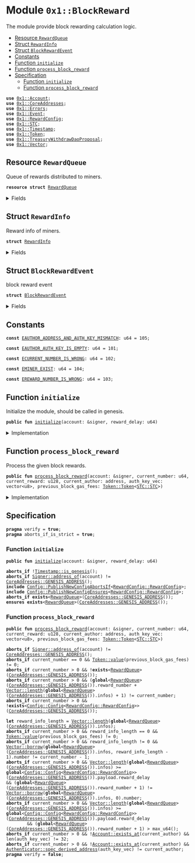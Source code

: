 
<a name="0x1_BlockReward"></a>

# Module `0x1::BlockReward`

The module provide block rewarding calculation logic.


-  [Resource `RewardQueue`](#0x1_BlockReward_RewardQueue)
-  [Struct `RewardInfo`](#0x1_BlockReward_RewardInfo)
-  [Struct `BlockRewardEvent`](#0x1_BlockReward_BlockRewardEvent)
-  [Constants](#@Constants_0)
-  [Function `initialize`](#0x1_BlockReward_initialize)
-  [Function `process_block_reward`](#0x1_BlockReward_process_block_reward)
-  [Specification](#@Specification_1)
    -  [Function `initialize`](#@Specification_1_initialize)
    -  [Function `process_block_reward`](#@Specification_1_process_block_reward)


<pre><code><b>use</b> <a href="Account.md#0x1_Account">0x1::Account</a>;
<b>use</b> <a href="CoreAddresses.md#0x1_CoreAddresses">0x1::CoreAddresses</a>;
<b>use</b> <a href="Errors.md#0x1_Errors">0x1::Errors</a>;
<b>use</b> <a href="Event.md#0x1_Event">0x1::Event</a>;
<b>use</b> <a href="RewardConfig.md#0x1_RewardConfig">0x1::RewardConfig</a>;
<b>use</b> <a href="STC.md#0x1_STC">0x1::STC</a>;
<b>use</b> <a href="Timestamp.md#0x1_Timestamp">0x1::Timestamp</a>;
<b>use</b> <a href="Token.md#0x1_Token">0x1::Token</a>;
<b>use</b> <a href="TreasuryWithdrawDaoProposal.md#0x1_TreasuryWithdrawDaoProposal">0x1::TreasuryWithdrawDaoProposal</a>;
<b>use</b> <a href="Vector.md#0x1_Vector">0x1::Vector</a>;
</code></pre>



<a name="0x1_BlockReward_RewardQueue"></a>

## Resource `RewardQueue`

Queue of rewards distributed to miners.


<pre><code><b>resource</b> <b>struct</b> <a href="BlockReward.md#0x1_BlockReward_RewardQueue">RewardQueue</a>
</code></pre>



<details>
<summary>Fields</summary>


<dl>
<dt>
<code>reward_number: u64</code>
</dt>
<dd>
 How many block rewards has been handled.
</dd>
<dt>
<code>infos: vector&lt;<a href="BlockReward.md#0x1_BlockReward_RewardInfo">BlockReward::RewardInfo</a>&gt;</code>
</dt>
<dd>
 informations about the reward distribution.
</dd>
<dt>
<code>reward_events: <a href="Event.md#0x1_Event_EventHandle">Event::EventHandle</a>&lt;<a href="BlockReward.md#0x1_BlockReward_BlockRewardEvent">BlockReward::BlockRewardEvent</a>&gt;</code>
</dt>
<dd>
 event handle used to emit block reward event.
</dd>
</dl>


</details>

<a name="0x1_BlockReward_RewardInfo"></a>

## Struct `RewardInfo`

Reward info of miners.


<pre><code><b>struct</b> <a href="BlockReward.md#0x1_BlockReward_RewardInfo">RewardInfo</a>
</code></pre>



<details>
<summary>Fields</summary>


<dl>
<dt>
<code>number: u64</code>
</dt>
<dd>
 number of the block miner minted.
</dd>
<dt>
<code>reward: u128</code>
</dt>
<dd>
 how many stc rewards.
</dd>
<dt>
<code>miner: address</code>
</dt>
<dd>
 miner who mint the block.
</dd>
<dt>
<code>gas_fees: <a href="Token.md#0x1_Token_Token">Token::Token</a>&lt;<a href="STC.md#0x1_STC_STC">STC::STC</a>&gt;</code>
</dt>
<dd>
 store the gas fee that users consumed.
</dd>
</dl>


</details>

<a name="0x1_BlockReward_BlockRewardEvent"></a>

## Struct `BlockRewardEvent`

block reward event


<pre><code><b>struct</b> <a href="BlockReward.md#0x1_BlockReward_BlockRewardEvent">BlockRewardEvent</a>
</code></pre>



<details>
<summary>Fields</summary>


<dl>
<dt>
<code>block_number: u64</code>
</dt>
<dd>
 block number
</dd>
<dt>
<code>block_reward: u128</code>
</dt>
<dd>
 STC reward.
</dd>
<dt>
<code>gas_fees: u128</code>
</dt>
<dd>
 gas fees in STC.
</dd>
<dt>
<code>miner: address</code>
</dt>
<dd>
 block miner
</dd>
</dl>


</details>

<a name="@Constants_0"></a>

## Constants


<a name="0x1_BlockReward_EAUTHOR_ADDRESS_AND_AUTH_KEY_MISMATCH"></a>



<pre><code><b>const</b> <a href="BlockReward.md#0x1_BlockReward_EAUTHOR_ADDRESS_AND_AUTH_KEY_MISMATCH">EAUTHOR_ADDRESS_AND_AUTH_KEY_MISMATCH</a>: u64 = 105;
</code></pre>



<a name="0x1_BlockReward_EAUTHOR_AUTH_KEY_IS_EMPTY"></a>



<pre><code><b>const</b> <a href="BlockReward.md#0x1_BlockReward_EAUTHOR_AUTH_KEY_IS_EMPTY">EAUTHOR_AUTH_KEY_IS_EMPTY</a>: u64 = 101;
</code></pre>



<a name="0x1_BlockReward_ECURRENT_NUMBER_IS_WRONG"></a>



<pre><code><b>const</b> <a href="BlockReward.md#0x1_BlockReward_ECURRENT_NUMBER_IS_WRONG">ECURRENT_NUMBER_IS_WRONG</a>: u64 = 102;
</code></pre>



<a name="0x1_BlockReward_EMINER_EXIST"></a>



<pre><code><b>const</b> <a href="BlockReward.md#0x1_BlockReward_EMINER_EXIST">EMINER_EXIST</a>: u64 = 104;
</code></pre>



<a name="0x1_BlockReward_EREWARD_NUMBER_IS_WRONG"></a>



<pre><code><b>const</b> <a href="BlockReward.md#0x1_BlockReward_EREWARD_NUMBER_IS_WRONG">EREWARD_NUMBER_IS_WRONG</a>: u64 = 103;
</code></pre>



<a name="0x1_BlockReward_initialize"></a>

## Function `initialize`

Initialize the module, should be called in genesis.


<pre><code><b>public</b> <b>fun</b> <a href="BlockReward.md#0x1_BlockReward_initialize">initialize</a>(account: &signer, reward_delay: u64)
</code></pre>



<details>
<summary>Implementation</summary>


<pre><code><b>public</b> <b>fun</b> <a href="BlockReward.md#0x1_BlockReward_initialize">initialize</a>(account: &signer, reward_delay: u64) {
    <a href="Timestamp.md#0x1_Timestamp_assert_genesis">Timestamp::assert_genesis</a>();
    <a href="CoreAddresses.md#0x1_CoreAddresses_assert_genesis_address">CoreAddresses::assert_genesis_address</a>(account);

    <a href="RewardConfig.md#0x1_RewardConfig_initialize">RewardConfig::initialize</a>(account, reward_delay);
    move_to&lt;<a href="BlockReward.md#0x1_BlockReward_RewardQueue">RewardQueue</a>&gt;(account, <a href="BlockReward.md#0x1_BlockReward_RewardQueue">RewardQueue</a> {
        reward_number: 0,
        infos: <a href="Vector.md#0x1_Vector_empty">Vector::empty</a>(),
        reward_events: <a href="Event.md#0x1_Event_new_event_handle">Event::new_event_handle</a>&lt;<a href="BlockReward.md#0x1_BlockReward_BlockRewardEvent">Self::BlockRewardEvent</a>&gt;(account),
    });
}
</code></pre>



</details>

<a name="0x1_BlockReward_process_block_reward"></a>

## Function `process_block_reward`

Process the given block rewards.


<pre><code><b>public</b> <b>fun</b> <a href="BlockReward.md#0x1_BlockReward_process_block_reward">process_block_reward</a>(account: &signer, current_number: u64, current_reward: u128, current_author: address, auth_key_vec: vector&lt;u8&gt;, previous_block_gas_fees: <a href="Token.md#0x1_Token_Token">Token::Token</a>&lt;<a href="STC.md#0x1_STC_STC">STC::STC</a>&gt;)
</code></pre>



<details>
<summary>Implementation</summary>


<pre><code><b>public</b> <b>fun</b> <a href="BlockReward.md#0x1_BlockReward_process_block_reward">process_block_reward</a>(account: &signer, current_number: u64, current_reward: u128,
                                current_author: address, auth_key_vec: vector&lt;u8&gt;,
                                previous_block_gas_fees: <a href="Token.md#0x1_Token_Token">Token::Token</a>&lt;<a href="STC.md#0x1_STC">STC</a>&gt;) <b>acquires</b> <a href="BlockReward.md#0x1_BlockReward_RewardQueue">RewardQueue</a> {
    <a href="CoreAddresses.md#0x1_CoreAddresses_assert_genesis_address">CoreAddresses::assert_genesis_address</a>(account);
    <b>if</b> (current_number == 0) {
        <a href="Token.md#0x1_Token_destroy_zero">Token::destroy_zero</a>(previous_block_gas_fees);
        <b>return</b>
    };

    <b>let</b> rewards = borrow_global_mut&lt;<a href="BlockReward.md#0x1_BlockReward_RewardQueue">RewardQueue</a>&gt;(<a href="CoreAddresses.md#0x1_CoreAddresses_GENESIS_ADDRESS">CoreAddresses::GENESIS_ADDRESS</a>());
    <b>let</b> len = <a href="Vector.md#0x1_Vector_length">Vector::length</a>(&rewards.infos);
    <b>assert</b>((current_number == (rewards.reward_number + len + 1)), <a href="Errors.md#0x1_Errors_invalid_argument">Errors::invalid_argument</a>(<a href="BlockReward.md#0x1_BlockReward_ECURRENT_NUMBER_IS_WRONG">ECURRENT_NUMBER_IS_WRONG</a>));

    // distribute gas fee <b>to</b> last block reward info.
    // <b>if</b> not last block reward info, the passed in gas fee must be zero.
    <b>if</b> (len == 0) {
        <a href="Token.md#0x1_Token_destroy_zero">Token::destroy_zero</a>(previous_block_gas_fees);
    } <b>else</b> {
        <b>let</b> reward_info = <a href="Vector.md#0x1_Vector_borrow_mut">Vector::borrow_mut</a>(&<b>mut</b> rewards.infos, len - 1);
        <b>assert</b>(current_number == reward_info.number + 1, <a href="Errors.md#0x1_Errors_invalid_argument">Errors::invalid_argument</a>(<a href="BlockReward.md#0x1_BlockReward_ECURRENT_NUMBER_IS_WRONG">ECURRENT_NUMBER_IS_WRONG</a>));
        <a href="Token.md#0x1_Token_deposit">Token::deposit</a>(&<b>mut</b> reward_info.gas_fees, previous_block_gas_fees);
    };

    <b>let</b> reward_delay = <a href="RewardConfig.md#0x1_RewardConfig_reward_delay">RewardConfig::reward_delay</a>();
    <b>if</b> (len &gt;= reward_delay) {//pay and remove
        <b>let</b> i = len;
        <b>while</b> (i &gt; 0 && i &gt;= reward_delay) {
            <b>let</b> <a href="BlockReward.md#0x1_BlockReward_RewardInfo">RewardInfo</a> { number: reward_block_number, reward: block_reward, gas_fees, miner } = <a href="Vector.md#0x1_Vector_remove">Vector::remove</a>(&<b>mut</b> rewards.infos, 0);

            <b>let</b> gas_fee_value = <a href="Token.md#0x1_Token_value">Token::value</a>(&gas_fees);
            <b>let</b> total_reward = gas_fees;
            // add block reward <b>to</b> total.
            <b>if</b> (block_reward &gt; 0) {
                <b>let</b> reward = <a href="TreasuryWithdrawDaoProposal.md#0x1_TreasuryWithdrawDaoProposal_withdraw_for_block_reward">TreasuryWithdrawDaoProposal::withdraw_for_block_reward</a>&lt;<a href="STC.md#0x1_STC">STC</a>&gt;(account, block_reward);
                <a href="Token.md#0x1_Token_deposit">Token::deposit</a>(&<b>mut</b> total_reward, reward);
            };
            // distribute total.
            <b>if</b> (<a href="Token.md#0x1_Token_value">Token::value</a>(&total_reward) &gt; 0) {
                <a href="Account.md#0x1_Account_deposit">Account::deposit</a>&lt;<a href="STC.md#0x1_STC">STC</a>&gt;(miner, total_reward);
            } <b>else</b> {
                <a href="Token.md#0x1_Token_destroy_zero">Token::destroy_zero</a>(total_reward);
            };
            // emit reward event.
            <a href="Event.md#0x1_Event_emit_event">Event::emit_event</a>&lt;<a href="BlockReward.md#0x1_BlockReward_BlockRewardEvent">BlockRewardEvent</a>&gt;(
                &<b>mut</b> rewards.reward_events,
                <a href="BlockReward.md#0x1_BlockReward_BlockRewardEvent">BlockRewardEvent</a> {
                    block_number: reward_block_number,
                    block_reward: block_reward,
                    gas_fees: gas_fee_value,
                    miner,
                }
            );

            rewards.reward_number = rewards.reward_number + 1;
            i = i - 1;
        }
    };

    <b>if</b> (!<a href="Account.md#0x1_Account_exists_at">Account::exists_at</a>(current_author)) {
        //create account from <b>public</b> key
        <b>assert</b>(!<a href="Vector.md#0x1_Vector_is_empty">Vector::is_empty</a>(&auth_key_vec), <a href="Errors.md#0x1_Errors_invalid_argument">Errors::invalid_argument</a>(<a href="BlockReward.md#0x1_BlockReward_EAUTHOR_AUTH_KEY_IS_EMPTY">EAUTHOR_AUTH_KEY_IS_EMPTY</a>));
        <b>let</b> expected_address = <a href="Account.md#0x1_Account_create_account">Account::create_account</a>&lt;<a href="STC.md#0x1_STC">STC</a>&gt;(auth_key_vec);
        <b>assert</b>(current_author == expected_address, <a href="Errors.md#0x1_Errors_invalid_argument">Errors::invalid_argument</a>(<a href="BlockReward.md#0x1_BlockReward_EAUTHOR_ADDRESS_AND_AUTH_KEY_MISMATCH">EAUTHOR_ADDRESS_AND_AUTH_KEY_MISMATCH</a>));
    };
    <b>let</b> current_info = <a href="BlockReward.md#0x1_BlockReward_RewardInfo">RewardInfo</a> {
        number: current_number,
        reward: current_reward,
        miner: current_author,
        gas_fees: <a href="Token.md#0x1_Token_zero">Token::zero</a>&lt;<a href="STC.md#0x1_STC">STC</a>&gt;(),
    };
    <a href="Vector.md#0x1_Vector_push_back">Vector::push_back</a>(&<b>mut</b> rewards.infos, current_info);

}
</code></pre>



</details>

<a name="@Specification_1"></a>

## Specification



<pre><code><b>pragma</b> verify = <b>true</b>;
<b>pragma</b> aborts_if_is_strict = <b>true</b>;
</code></pre>



<a name="@Specification_1_initialize"></a>

### Function `initialize`


<pre><code><b>public</b> <b>fun</b> <a href="BlockReward.md#0x1_BlockReward_initialize">initialize</a>(account: &signer, reward_delay: u64)
</code></pre>




<pre><code><b>aborts_if</b> !<a href="Timestamp.md#0x1_Timestamp_is_genesis">Timestamp::is_genesis</a>();
<b>aborts_if</b> <a href="Signer.md#0x1_Signer_address_of">Signer::address_of</a>(account) != <a href="CoreAddresses.md#0x1_CoreAddresses_GENESIS_ADDRESS">CoreAddresses::GENESIS_ADDRESS</a>();
<b>include</b> <a href="Config.md#0x1_Config_PublishNewConfigAbortsIf">Config::PublishNewConfigAbortsIf</a>&lt;<a href="RewardConfig.md#0x1_RewardConfig_RewardConfig">RewardConfig::RewardConfig</a>&gt;;
<b>include</b> <a href="Config.md#0x1_Config_PublishNewConfigEnsures">Config::PublishNewConfigEnsures</a>&lt;<a href="RewardConfig.md#0x1_RewardConfig_RewardConfig">RewardConfig::RewardConfig</a>&gt;;
<b>aborts_if</b> <b>exists</b>&lt;<a href="BlockReward.md#0x1_BlockReward_RewardQueue">RewardQueue</a>&gt;(<a href="CoreAddresses.md#0x1_CoreAddresses_GENESIS_ADDRESS">CoreAddresses::GENESIS_ADDRESS</a>());
<b>ensures</b> <b>exists</b>&lt;<a href="BlockReward.md#0x1_BlockReward_RewardQueue">RewardQueue</a>&gt;(<a href="CoreAddresses.md#0x1_CoreAddresses_GENESIS_ADDRESS">CoreAddresses::GENESIS_ADDRESS</a>());
</code></pre>



<a name="@Specification_1_process_block_reward"></a>

### Function `process_block_reward`


<pre><code><b>public</b> <b>fun</b> <a href="BlockReward.md#0x1_BlockReward_process_block_reward">process_block_reward</a>(account: &signer, current_number: u64, current_reward: u128, current_author: address, auth_key_vec: vector&lt;u8&gt;, previous_block_gas_fees: <a href="Token.md#0x1_Token_Token">Token::Token</a>&lt;<a href="STC.md#0x1_STC_STC">STC::STC</a>&gt;)
</code></pre>




<pre><code><b>aborts_if</b> <a href="Signer.md#0x1_Signer_address_of">Signer::address_of</a>(account) != <a href="CoreAddresses.md#0x1_CoreAddresses_GENESIS_ADDRESS">CoreAddresses::GENESIS_ADDRESS</a>();
<b>aborts_if</b> current_number == 0 && <a href="Token.md#0x1_Token_value">Token::value</a>(previous_block_gas_fees) != 0;
<b>aborts_if</b> current_number &gt; 0 && !<b>exists</b>&lt;<a href="BlockReward.md#0x1_BlockReward_RewardQueue">RewardQueue</a>&gt;(<a href="CoreAddresses.md#0x1_CoreAddresses_GENESIS_ADDRESS">CoreAddresses::GENESIS_ADDRESS</a>());
<b>aborts_if</b> current_number &gt; 0 && (<b>global</b>&lt;<a href="BlockReward.md#0x1_BlockReward_RewardQueue">RewardQueue</a>&gt;(<a href="CoreAddresses.md#0x1_CoreAddresses_GENESIS_ADDRESS">CoreAddresses::GENESIS_ADDRESS</a>()).reward_number + <a href="Vector.md#0x1_Vector_length">Vector::length</a>(<b>global</b>&lt;<a href="BlockReward.md#0x1_BlockReward_RewardQueue">RewardQueue</a>&gt;(<a href="CoreAddresses.md#0x1_CoreAddresses_GENESIS_ADDRESS">CoreAddresses::GENESIS_ADDRESS</a>()).infos) + 1) != current_number;
<b>aborts_if</b> current_number &gt; 0 && !<b>exists</b>&lt;<a href="Config.md#0x1_Config_Config">Config::Config</a>&lt;<a href="RewardConfig.md#0x1_RewardConfig_RewardConfig">RewardConfig::RewardConfig</a>&gt;&gt;(<a href="CoreAddresses.md#0x1_CoreAddresses_GENESIS_ADDRESS">CoreAddresses::GENESIS_ADDRESS</a>());
<a name="0x1_BlockReward_reward_info_length$2"></a>
<b>let</b> reward_info_length = <a href="Vector.md#0x1_Vector_length">Vector::length</a>(<b>global</b>&lt;<a href="BlockReward.md#0x1_BlockReward_RewardQueue">RewardQueue</a>&gt;(<a href="CoreAddresses.md#0x1_CoreAddresses_GENESIS_ADDRESS">CoreAddresses::GENESIS_ADDRESS</a>()).infos);
<b>aborts_if</b> current_number &gt; 0 && reward_info_length == 0 && <a href="Token.md#0x1_Token_value">Token::value</a>(previous_block_gas_fees) != 0;
<b>aborts_if</b> current_number &gt; 0 && reward_info_length != 0 && <a href="Vector.md#0x1_Vector_borrow">Vector::borrow</a>(<b>global</b>&lt;<a href="BlockReward.md#0x1_BlockReward_RewardQueue">RewardQueue</a>&gt;(<a href="CoreAddresses.md#0x1_CoreAddresses_GENESIS_ADDRESS">CoreAddresses::GENESIS_ADDRESS</a>()).infos, reward_info_length - 1).number != current_number - 1;
<b>aborts_if</b> current_number &gt; 0 && <a href="Vector.md#0x1_Vector_length">Vector::length</a>(<b>global</b>&lt;<a href="BlockReward.md#0x1_BlockReward_RewardQueue">RewardQueue</a>&gt;(<a href="CoreAddresses.md#0x1_CoreAddresses_GENESIS_ADDRESS">CoreAddresses::GENESIS_ADDRESS</a>()).infos) &gt;= <b>global</b>&lt;<a href="Config.md#0x1_Config_Config">Config::Config</a>&lt;<a href="RewardConfig.md#0x1_RewardConfig_RewardConfig">RewardConfig::RewardConfig</a>&gt;&gt;(<a href="CoreAddresses.md#0x1_CoreAddresses_GENESIS_ADDRESS">CoreAddresses::GENESIS_ADDRESS</a>()).payload.reward_delay
&& (<b>global</b>&lt;<a href="BlockReward.md#0x1_BlockReward_RewardQueue">RewardQueue</a>&gt;(<a href="CoreAddresses.md#0x1_CoreAddresses_GENESIS_ADDRESS">CoreAddresses::GENESIS_ADDRESS</a>()).reward_number + 1) != <a href="Vector.md#0x1_Vector_borrow">Vector::borrow</a>(<b>global</b>&lt;<a href="BlockReward.md#0x1_BlockReward_RewardQueue">RewardQueue</a>&gt;(<a href="CoreAddresses.md#0x1_CoreAddresses_GENESIS_ADDRESS">CoreAddresses::GENESIS_ADDRESS</a>()).infos, 0).number;
<b>aborts_if</b> current_number &gt; 0 && <a href="Vector.md#0x1_Vector_length">Vector::length</a>(<b>global</b>&lt;<a href="BlockReward.md#0x1_BlockReward_RewardQueue">RewardQueue</a>&gt;(<a href="CoreAddresses.md#0x1_CoreAddresses_GENESIS_ADDRESS">CoreAddresses::GENESIS_ADDRESS</a>()).infos) &gt;= <b>global</b>&lt;<a href="Config.md#0x1_Config_Config">Config::Config</a>&lt;<a href="RewardConfig.md#0x1_RewardConfig_RewardConfig">RewardConfig::RewardConfig</a>&gt;&gt;(<a href="CoreAddresses.md#0x1_CoreAddresses_GENESIS_ADDRESS">CoreAddresses::GENESIS_ADDRESS</a>()).payload.reward_delay
        && (<b>global</b>&lt;<a href="BlockReward.md#0x1_BlockReward_RewardQueue">RewardQueue</a>&gt;(<a href="CoreAddresses.md#0x1_CoreAddresses_GENESIS_ADDRESS">CoreAddresses::GENESIS_ADDRESS</a>()).reward_number + 1) &gt; max_u64();
<b>aborts_if</b> current_number &gt; 0 && !<a href="Account.md#0x1_Account_exists_at">Account::exists_at</a>(current_author) && len(auth_key_vec) != 32;
<b>aborts_if</b> current_number &gt; 0 && !<a href="Account.md#0x1_Account_exists_at">Account::exists_at</a>(current_author) && <a href="Authenticator.md#0x1_Authenticator_spec_derived_address">Authenticator::spec_derived_address</a>(auth_key_vec) != current_author;
<b>pragma</b> verify = <b>false</b>;
</code></pre>
